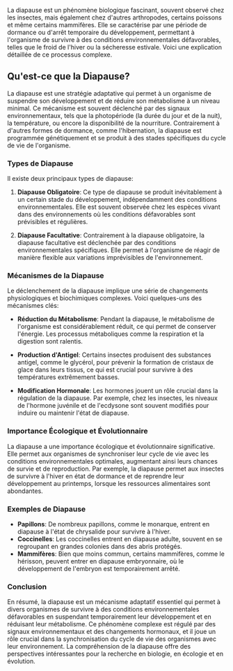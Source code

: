 La diapause est un phénomène biologique fascinant, souvent observé chez les insectes, mais également chez d'autres arthropodes, certains poissons et même certains mammifères. Elle se caractérise par une période de dormance ou d'arrêt temporaire du développement, permettant à l'organisme de survivre à des conditions environnementales défavorables, telles que le froid de l'hiver ou la sécheresse estivale. Voici une explication détaillée de ce processus complexe.

## Qu'est-ce que la Diapause?

La diapause est une stratégie adaptative qui permet à un organisme de suspendre son développement et de réduire son métabolisme à un niveau minimal. Ce mécanisme est souvent déclenché par des signaux environnementaux, tels que la photopériode (la durée du jour et de la nuit), la température, ou encore la disponibilité de la nourriture. Contrairement à d'autres formes de dormance, comme l'hibernation, la diapause est programmée génétiquement et se produit à des stades spécifiques du cycle de vie de l'organisme.

### Types de Diapause

Il existe deux principaux types de diapause:

1. **Diapause Obligatoire**: Ce type de diapause se produit inévitablement à un certain stade du développement, indépendamment des conditions environnementales. Elle est souvent observée chez les espèces vivant dans des environnements où les conditions défavorables sont prévisibles et régulières.

2. **Diapause Facultative**: Contrairement à la diapause obligatoire, la diapause facultative est déclenchée par des conditions environnementales spécifiques. Elle permet à l'organisme de réagir de manière flexible aux variations imprévisibles de l'environnement.

### Mécanismes de la Diapause

Le déclenchement de la diapause implique une série de changements physiologiques et biochimiques complexes. Voici quelques-uns des mécanismes clés:

- **Réduction du Métabolisme**: Pendant la diapause, le métabolisme de l'organisme est considérablement réduit, ce qui permet de conserver l'énergie. Les processus métaboliques comme la respiration et la digestion sont ralentis.

- **Production d'Antigel**: Certains insectes produisent des substances antigel, comme le glycérol, pour prévenir la formation de cristaux de glace dans leurs tissus, ce qui est crucial pour survivre à des températures extrêmement basses.

- **Modification Hormonale**: Les hormones jouent un rôle crucial dans la régulation de la diapause. Par exemple, chez les insectes, les niveaux de l'hormone juvénile et de l'ecdysone sont souvent modifiés pour induire ou maintenir l'état de diapause.

### Importance Écologique et Évolutionnaire

La diapause a une importance écologique et évolutionnaire significative. Elle permet aux organismes de synchroniser leur cycle de vie avec les conditions environnementales optimales, augmentant ainsi leurs chances de survie et de reproduction. Par exemple, la diapause permet aux insectes de survivre à l'hiver en état de dormance et de reprendre leur développement au printemps, lorsque les ressources alimentaires sont abondantes.

### Exemples de Diapause

- **Papillons**: De nombreux papillons, comme le monarque, entrent en diapause à l'état de chrysalide pour survivre à l'hiver.
- **Coccinelles**: Les coccinelles entrent en diapause adulte, souvent en se regroupant en grandes colonies dans des abris protégés.
- **Mammifères**: Bien que moins commun, certains mammifères, comme le hérisson, peuvent entrer en diapause embryonnaire, où le développement de l'embryon est temporairement arrêté.

### Conclusion

En résumé, la diapause est un mécanisme adaptatif essentiel qui permet à divers organismes de survivre à des conditions environnementales défavorables en suspendant temporairement leur développement et en réduisant leur métabolisme. Ce phénomène complexe est régulé par des signaux environnementaux et des changements hormonaux, et il joue un rôle crucial dans la synchronisation du cycle de vie des organismes avec leur environnement. La compréhension de la diapause offre des perspectives intéressantes pour la recherche en biologie, en écologie et en évolution.